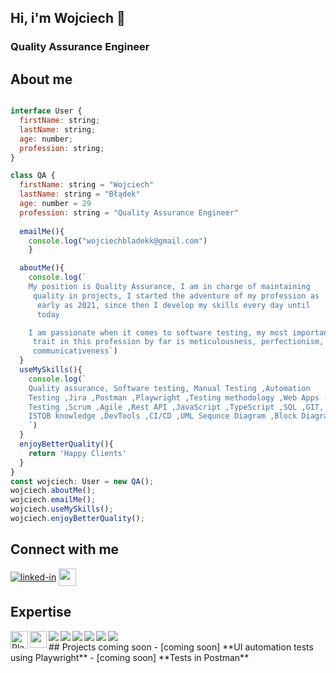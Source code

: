 ## **Hi, i'm Wojciech &#x1F44B;**
### Quality Assurance Engineer

## About me
```javascript

interface User {
  firstName: string;
  lastName: string;
  age: number;
  profession: string;
}

class QA {
  firstName: string = "Wojciech"
  lastName: string = "Błądek"
  age: number = 29
  profession: string = "Quality Assurance Engineer"
      
  emailMe(){
    console.log("wojciechbladekk@gmail.com")
    }

  aboutMe(){
    console.log(`
    My position is Quality Assurance, I am in charge of maintaining     
     quality in projects, I started the adventure of my profession as 
      early as 2021, since then I develop my skills every day until 
      today

    I am passionate when it comes to software testing, my most important 
     trait in this profession by far is meticulousness, perfectionism, 
     communicativeness`)
  }
  useMySkills(){
    console.log(`
    Quality assurance, Software testing, Manual Testing ,Automation 
    Testing ,Jira ,Postman ,Playwright ,Testing methodology ,Web Apps - 
    Testing ,Scrum ,Agile ,Rest API ,JavaScript ,TypeScript ,SQL ,GIT, 
    ISTQB knowledge ,DevTools ,CI/CD ,UML Sequnce Diagram ,Block Diagram
    `)
  }
  enjoyBetterQuality(){
    return 'Happy Clients'
  }
}
const wojciech: User = new QA();
wojciech.aboutMe();
wojciech.emailMe();
wojciech.useMySkills();
wojciech.enjoyBetterQuality();
```

## Connect with me 
[<img align="center" alt="linked-in" src="https://img.shields.io/badge/linkedin-%230077B5.svg?&style=for-the-badge&logo=linkedin&logoColor=white" />](https://www.linkedin.com/in/wojciech-b%C5%82%C4%85dek-060a30222/)
<a href="mailto:wojciechbladekk@gmail.com">
  <img src="https://img.shields.io/badge/-Gmail-D14836?logo=gmail&logoColor=white&labelColor=D14836&style=flat" align="center" height="28px"></a>


## Expertise
<a href="https://github.com/microsoft/playwright">
  <img align="left" src="https://img.shields.io/badge/-Playwright-45ba4b?logo=playwright&logoColor=white&labelColor=45ba4b&style=flat" alt="Playwright" height="28px"></a>
<a href= "https://www.postman.com/"> <img align="left" height="27px" 
src= "https://img.shields.io/badge/-Postman-FF6C37?logo=postman&logoColor=white&labelColor=FF6C37&style=flat"/></a>

<img align="left" src= "https://img.shields.io/badge/TypeScript-007ACC?style=for-the-badge&logo=typescript&logoColor=white"/>
<img align="left" src= "https://img.shields.io/badge/JavaScript-F7DF1E?style=for-the-badge&logo=javascript&logoColor=black"/>
<img align="left" src= "https://img.shields.io/badge/chai.js-323330?style=for-the-badge&logo=chai&logoColor=red"/>
<img align="left" src= "https://img.shields.io/badge/-Swagger-%23Clojure?style=for-the-badge&logo=swagger&logoColor=white"/>
<img align="left" src= "https://img.shields.io/badge/git-%23F05033.svg?style=for-the-badge&logo=git&logoColor=white"/>
<img align="left" src= "https://img.shields.io/badge/jira-%230A0FFF.svg?style=for-the-badge&logo=jira&logoColor=white"/>

<br />
## Projects coming soon
- [coming soon] **UI automation tests using Playwright**
- [coming soon] **Tests in Postman**


<!--
**WojciechBladek/WojciechBladek** is a ✨ _special_ ✨ repository because its `README.md` (this file) appears on your GitHub profile.

Here are some ideas to get you started:

- 🔭 I’m currently working on ...
- 🌱 I’m currently learning ...
- 👯 I’m looking to collaborate on ...
- 🤔 I’m looking for help with ...
- 💬 Ask me about ...
- 📫 How to reach me: ...
- 😄 Pronouns: ...
- ⚡ Fun fact: ...
-->
